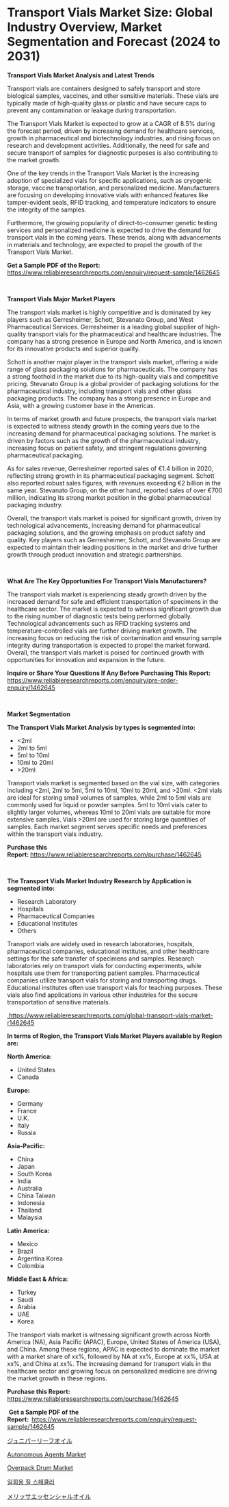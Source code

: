 <p><h1>Transport Vials Market Size: Global Industry Overview, Market Segmentation and Forecast (2024 to 2031)</h1></p><p><strong>Transport Vials Market Analysis and Latest Trends</strong></p>
<p><p>Transport vials are containers designed to safely transport and store biological samples, vaccines, and other sensitive materials. These vials are typically made of high-quality glass or plastic and have secure caps to prevent any contamination or leakage during transportation.</p><p>The Transport Vials Market is expected to grow at a CAGR of 8.5% during the forecast period, driven by increasing demand for healthcare services, growth in pharmaceutical and biotechnology industries, and rising focus on research and development activities. Additionally, the need for safe and secure transport of samples for diagnostic purposes is also contributing to the market growth.</p><p>One of the key trends in the Transport Vials Market is the increasing adoption of specialized vials for specific applications, such as cryogenic storage, vaccine transportation, and personalized medicine. Manufacturers are focusing on developing innovative vials with enhanced features like tamper-evident seals, RFID tracking, and temperature indicators to ensure the integrity of the samples.</p><p>Furthermore, the growing popularity of direct-to-consumer genetic testing services and personalized medicine is expected to drive the demand for transport vials in the coming years. These trends, along with advancements in materials and technology, are expected to propel the growth of the Transport Vials Market.</p></p>
<p><strong>Get a Sample PDF of the Report:&nbsp;</strong> <a href="https://www.reliableresearchreports.com/enquiry/request-sample/1462645">https://www.reliableresearchreports.com/enquiry/request-sample/1462645</a></p>
<p>&nbsp;</p>
<p><strong>Transport Vials Major Market Players</strong></p>
<p><p>The transport vials market is highly competitive and is dominated by key players such as Gerresheimer, Schott, Stevanato Group, and West Pharmaceutical Services. Gerresheimer is a leading global supplier of high-quality transport vials for the pharmaceutical and healthcare industries. The company has a strong presence in Europe and North America, and is known for its innovative products and superior quality.</p><p>Schott is another major player in the transport vials market, offering a wide range of glass packaging solutions for pharmaceuticals. The company has a strong foothold in the market due to its high-quality vials and competitive pricing. Stevanato Group is a global provider of packaging solutions for the pharmaceutical industry, including transport vials and other glass packaging products. The company has a strong presence in Europe and Asia, with a growing customer base in the Americas.</p><p>In terms of market growth and future prospects, the transport vials market is expected to witness steady growth in the coming years due to the increasing demand for pharmaceutical packaging solutions. The market is driven by factors such as the growth of the pharmaceutical industry, increasing focus on patient safety, and stringent regulations governing pharmaceutical packaging.</p><p>As for sales revenue, Gerresheimer reported sales of €1.4 billion in 2020, reflecting strong growth in its pharmaceutical packaging segment. Schott also reported robust sales figures, with revenues exceeding €2 billion in the same year. Stevanato Group, on the other hand, reported sales of over €700 million, indicating its strong market position in the global pharmaceutical packaging industry. </p><p>Overall, the transport vials market is poised for significant growth, driven by technological advancements, increasing demand for pharmaceutical packaging solutions, and the growing emphasis on product safety and quality. Key players such as Gerresheimer, Schott, and Stevanato Group are expected to maintain their leading positions in the market and drive further growth through product innovation and strategic partnerships.</p></p>
<p>&nbsp;</p>
<p><strong>What Are The Key Opportunities For Transport Vials Manufacturers?</strong></p>
<p><p>The transport vials market is experiencing steady growth driven by the increased demand for safe and efficient transportation of specimens in the healthcare sector. The market is expected to witness significant growth due to the rising number of diagnostic tests being performed globally. Technological advancements such as RFID tracking systems and temperature-controlled vials are further driving market growth. The increasing focus on reducing the risk of contamination and ensuring sample integrity during transportation is expected to propel the market forward. Overall, the transport vials market is poised for continued growth with opportunities for innovation and expansion in the future.</p></p>
<p><strong>Inquire or Share Your Questions If Any Before Purchasing This Report:</strong> <a href="https://www.reliableresearchreports.com/enquiry/pre-order-enquiry/1462645">https://www.reliableresearchreports.com/enquiry/pre-order-enquiry/1462645</a></p>
<p>&nbsp;</p>
<p><strong>Market Segmentation</strong></p>
<p><strong>The Transport Vials Market Analysis by types is segmented into:</strong></p>
<p><ul><li><2ml</li><li>2ml to 5ml</li><li>5ml to 10ml</li><li>10ml to 20ml</li><li>>20ml</li></ul></p>
<p><p>Transport vials market is segmented based on the vial size, with categories including <2ml, 2ml to 5ml, 5ml to 10ml, 10ml to 20ml, and >20ml. <2ml vials are ideal for storing small volumes of samples, while 2ml to 5ml vials are commonly used for liquid or powder samples. 5ml to 10ml vials cater to slightly larger volumes, whereas 10ml to 20ml vials are suitable for more extensive samples. Vials >20ml are used for storing large quantities of samples. Each market segment serves specific needs and preferences within the transport vials industry.</p></p>
<p><strong>Purchase this Report:&nbsp;</strong><a href="https://www.reliableresearchreports.com/purchase/1462645">https://www.reliableresearchreports.com/purchase/1462645</a></p>
<p>&nbsp;</p>
<p><strong>The Transport Vials Market Industry Research by Application is segmented into:</strong></p>
<p><ul><li>Research Laboratory</li><li>Hospitals</li><li>Pharmaceutical Companies</li><li>Educational Institutes</li><li>Others</li></ul></p>
<p><p>Transport vials are widely used in research laboratories, hospitals, pharmaceutical companies, educational institutes, and other healthcare settings for the safe transfer of specimens and samples. Research laboratories rely on transport vials for conducting experiments, while hospitals use them for transporting patient samples. Pharmaceutical companies utilize transport vials for storing and transporting drugs. Educational institutes often use transport vials for teaching purposes. These vials also find applications in various other industries for the secure transportation of sensitive materials.</p></p>
<p><a href="https://www.reliableresearchreports.com/global-transport-vials-market-r1462645">&nbsp;https://www.reliableresearchreports.com/global-transport-vials-market-r1462645</a></p>
<p><strong>In terms of Region, the Transport Vials Market Players available by Region are:</strong></p>
<p>
    <p> <strong> North America: </strong>
        <ul>
            <li>United States</li>
            <li>Canada</li>
        </ul>
        </p> 
    <p> <strong> Europe: </strong>
        <ul>
            <li>Germany</li>
            <li>France</li>
            <li>U.K.</li>
            <li>Italy</li>
            <li>Russia</li>
        </ul>
        </p> 
    <p> <strong> Asia-Pacific: </strong>
        <ul>
            <li>China</li>
            <li>Japan</li>
            <li>South Korea</li>
            <li>India</li>
            <li>Australia</li>
            <li>China Taiwan</li>
            <li>Indonesia</li>
            <li>Thailand</li>
            <li>Malaysia</li>
        </ul>
        </p> 
    <p> <strong> Latin America: </strong>
        <ul>
            <li>Mexico</li>
            <li>Brazil</li>
            <li>Argentina Korea</li>
            <li>Colombia</li>
        </ul>
        </p> 
    <p> <strong> Middle East & Africa: </strong>
        <ul>
            <li>Turkey</li>
            <li>Saudi</li>
            <li>Arabia</li>
            <li>UAE</li>
            <li>Korea</li>
        </ul>
    </p>
    </p>
<p><p>The transport vials market is witnessing significant growth across North America (NA), Asia Pacific (APAC), Europe, United States of America (USA), and China. Among these regions, APAC is expected to dominate the market with a market share of xx%, followed by NA at xx%, Europe at xx%, USA at xx%, and China at xx%. The increasing demand for transport vials in the healthcare sector and growing focus on personalized medicine are driving the market growth in these regions.</p></p>
<p><strong>Purchase this Report: </strong><a href="https://www.reliableresearchreports.com/purchase/1462645">https://www.reliableresearchreports.com/purchase/1462645</a></p>
<p>&nbsp;<strong>Get a Sample PDF of the Report:&nbsp;&nbsp;</strong><a href="https://www.reliableresearchreports.com/enquiry/request-sample/1462645">https://www.reliableresearchreports.com/enquiry/request-sample/1462645</a></p>
<p><strong></strong></p>
<p><p><a href="https://github.com/hwbcz413288296/Market-Research-Report-List-2/blob/main/253172257585.md">ジュニパーリーフオイル</a></p><p><a href="https://www.linkedin.com/pulse/autonomous-agents-market-analysis-its-cagr-segmentation-bch2f">Autonomous Agents Market</a></p><p><a href="https://github.com/derrinmiltonellis35gcl/Market-Research-Report-List-2/blob/main/overpack-drum-market.md">Overpack Drum Market</a></p><p><a href="https://github.com/RichardLueilwitz787/Market-Research-Report-List-1/blob/main/768140755776.md">일회용 질 스페큘러</a></p><p><a href="https://github.com/JacksonWiza1924/Market-Research-Report-List-1/blob/main/708446157586.md">メリッサエッセンシャルオイル</a></p></p>